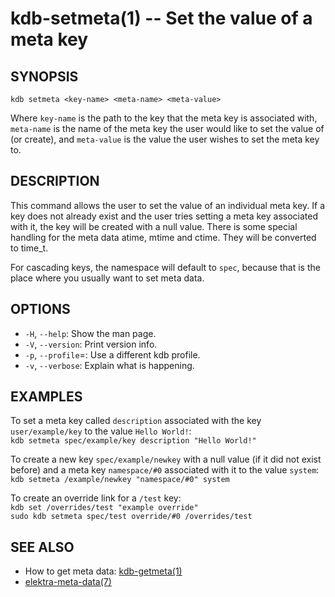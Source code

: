 kdb-setmeta(1) -- Set the value of a meta key
=============================================

## SYNOPSIS

`kdb setmeta <key-name> <meta-name> <meta-value>`  

Where `key-name` is the path to the key that the meta key is associated with,
`meta-name` is the name of the meta key the user would like to set the value of (or create),
and `meta-value` is the value the user wishes to set the meta key to.

## DESCRIPTION

This command allows the user to set the value of an individual meta key.
If a key does not already exist and the user tries setting a meta key associated with it, the key will be created with a null value.
There is some special handling for the meta data atime, mtime and ctime. They will be converted to time_t.

For cascading keys, the namespace will default to `spec`, because
that is the place where you usually want to set meta data.

## OPTIONS

- `-H`, `--help`:
  Show the man page.
- `-V`, `--version`:
  Print version info.
- `-p`, `--profile`=<profile>:
  Use a different kdb profile.
- `-v`, `--verbose`:
  Explain what is happening.


## EXAMPLES

To set a meta key called `description` associated with the key `user/example/key` to the value `Hello World!`:  
`kdb setmeta spec/example/key description "Hello World!"`  

To create a new key `spec/example/newkey` with a null value (if it did not exist before)
and a meta key `namespace/#0` associated with it to the value `system`:  
`kdb setmeta /example/newkey "namespace/#0" system`

To create an override link for a `/test` key:  
`kdb set /overrides/test "example override"`  
`sudo kdb setmeta spec/test override/#0 /overrides/test`

## SEE ALSO

- How to get meta data: [kdb-getmeta(1)](kdb-getmeta.md)
- [elektra-meta-data(7)](elektra-meta-data.md)
